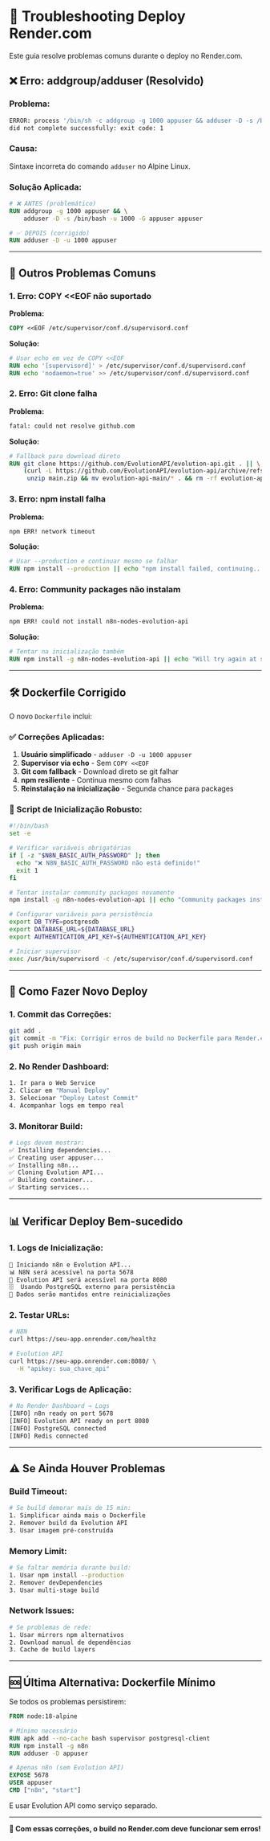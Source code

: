 # 🚨 **Troubleshooting Deploy Render.com**

Este guia resolve problemas comuns durante o deploy no Render.com.

## ❌ **Erro: addgroup/adduser (Resolvido)**

### **Problema:**
```bash
ERROR: process '/bin/sh -c addgroup -g 1000 appuser && adduser -D -s /bin/bash -u 1000 -G appuser appuser' 
did not complete successfully: exit code: 1
```

### **Causa:**
Sintaxe incorreta do comando `adduser` no Alpine Linux.

### **Solução Aplicada:**
```dockerfile
# ❌ ANTES (problemático)
RUN addgroup -g 1000 appuser && \
    adduser -D -s /bin/bash -u 1000 -G appuser appuser

# ✅ DEPOIS (corrigido)
RUN adduser -D -u 1000 appuser
```

---

## 🔧 **Outros Problemas Comuns**

### **1. Erro: COPY <<EOF não suportado**

**Problema:**
```dockerfile
COPY <<EOF /etc/supervisor/conf.d/supervisord.conf
```

**Solução:**
```dockerfile
# Usar echo em vez de COPY <<EOF
RUN echo '[supervisord]' > /etc/supervisor/conf.d/supervisord.conf
RUN echo 'nodaemon=true' >> /etc/supervisor/conf.d/supervisord.conf
```

### **2. Erro: Git clone falha**

**Problema:**
```bash
fatal: could not resolve github.com
```

**Solução:**
```dockerfile
# Fallback para download direto
RUN git clone https://github.com/EvolutionAPI/evolution-api.git . || \
    (curl -L https://github.com/EvolutionAPI/evolution-api/archive/refs/heads/main.zip -o main.zip && \
     unzip main.zip && mv evolution-api-main/* . && rm -rf evolution-api-main main.zip)
```

### **3. Erro: npm install falha**

**Problema:**
```bash
npm ERR! network timeout
```

**Solução:**
```dockerfile
# Usar --production e continuar mesmo se falhar
RUN npm install --production || echo "npm install failed, continuing..."
```

### **4. Erro: Community packages não instalam**

**Problema:**
```bash
npm ERR! could not install n8n-nodes-evolution-api
```

**Solução:**
```dockerfile
# Tentar na inicialização também
RUN npm install -g n8n-nodes-evolution-api || echo "Will try again at startup"
```

---

## 🛠️ **Dockerfile Corrigido**

O novo `Dockerfile` inclui:

### **✅ Correções Aplicadas:**
1. **Usuário simplificado** - `adduser -D -u 1000 appuser`
2. **Supervisor via echo** - Sem `COPY <<EOF`
3. **Git com fallback** - Download direto se git falhar
4. **npm resiliente** - Continua mesmo com falhas
5. **Reinstalação na inicialização** - Segunda chance para packages

### **🔄 Script de Inicialização Robusto:**
```bash
#!/bin/bash
set -e

# Verificar variáveis obrigatórias
if [ -z "$N8N_BASIC_AUTH_PASSWORD" ]; then
  echo "❌ N8N_BASIC_AUTH_PASSWORD não está definido!"
  exit 1
fi

# Tentar instalar community packages novamente
npm install -g n8n-nodes-evolution-api || echo "Community packages install failed"

# Configurar variáveis para persistência
export DB_TYPE=postgresdb
export DATABASE_URL=${DATABASE_URL}
export AUTHENTICATION_API_KEY=${AUTHENTICATION_API_KEY}

# Iniciar supervisor
exec /usr/bin/supervisord -c /etc/supervisor/conf.d/supervisord.conf
```

---

## 🚀 **Como Fazer Novo Deploy**

### **1. Commit das Correções:**
```bash
git add .
git commit -m "Fix: Corrigir erros de build no Dockerfile para Render.com"
git push origin main
```

### **2. No Render Dashboard:**
```bash
1. Ir para o Web Service
2. Clicar em "Manual Deploy"
3. Selecionar "Deploy Latest Commit"
4. Acompanhar logs em tempo real
```

### **3. Monitorar Build:**
```bash
# Logs devem mostrar:
✅ Installing dependencies... 
✅ Creating user appuser...
✅ Installing n8n...
✅ Cloning Evolution API...
✅ Building container...
✅ Starting services...
```

---

## 📊 **Verificar Deploy Bem-sucedido**

### **1. Logs de Inicialização:**
```bash
🚀 Iniciando n8n e Evolution API...
📊 N8N será acessível na porta 5678
🔗 Evolution API será acessível na porta 8080
🗄️  Usando PostgreSQL externo para persistência
💾 Dados serão mantidos entre reinicializações
```

### **2. Testar URLs:**
```bash
# N8N
curl https://seu-app.onrender.com/healthz

# Evolution API  
curl https://seu-app.onrender.com:8080/ \
  -H "apikey: sua_chave_api"
```

### **3. Verificar Logs de Aplicação:**
```bash
# No Render Dashboard → Logs
[INFO] n8n ready on port 5678
[INFO] Evolution API ready on port 8080
[INFO] PostgreSQL connected
[INFO] Redis connected
```

---

## ⚠️ **Se Ainda Houver Problemas**

### **Build Timeout:**
```bash
# Se build demorar mais de 15 min:
1. Simplificar ainda mais o Dockerfile
2. Remover build da Evolution API
3. Usar imagem pré-construída
```

### **Memory Limit:**
```bash
# Se faltar memória durante build:
1. Usar npm install --production
2. Remover devDependencies
3. Usar multi-stage build
```

### **Network Issues:**
```bash
# Se problemas de rede:
1. Usar mirrors npm alternativos
2. Download manual de dependências
3. Cache de build layers
```

---

## 🆘 **Última Alternativa: Dockerfile Mínimo**

Se todos os problemas persistirem:

```dockerfile
FROM node:18-alpine

# Mínimo necessário
RUN apk add --no-cache bash supervisor postgresql-client
RUN npm install -g n8n
RUN adduser -D appuser

# Apenas n8n (sem Evolution API)
EXPOSE 5678
USER appuser
CMD ["n8n", "start"]
```

E usar Evolution API como serviço separado.

---

**🎯 Com essas correções, o build no Render.com deve funcionar sem erros!**